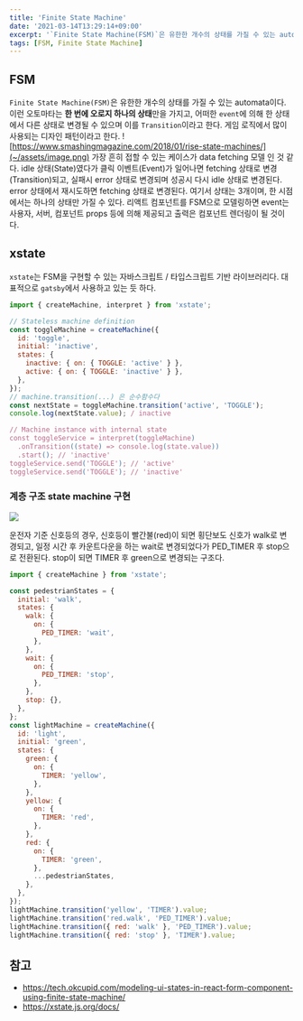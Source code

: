 ```yaml
---
title: 'Finite State Machine'
date: '2021-03-14T13:29:14+09:00'
excerpt: '`Finite State Machine(FSM)`은 유한한 개수의 상태를 가질 수 있는 automata이다.'
tags: [FSM, Finite State Machine]
---
```


## FSM

`Finite State Machine(FSM)`은 유한한 개수의 상태를 가질 수 있는 automata이다. 이런 오토마타는 **한 번에 오로지 하나의 상태**만을 가지고, 어떠한 `event`에 의해 한 상태에서 다른 상태로 변경될 수 있으며 이를 `Transition`이라고 한다. 게임 로직에서 많이 사용되는 디자인 패턴이라고 한다.
![https://www.smashingmagazine.com/2018/01/rise-state-machines/](~/assets/image.png)
가장 흔히 접할 수 있는 케이스가 data fetching 모델 인 것 같다. idle 상태(State)였다가 클릭 이벤트(Event)가 일어나면 fetching 상태로 변경(Transition)되고, 실패시 error 상태로 변경되며 성공시 다시 idle 상태로 변경된다. error 상태에서 재시도하면 fetching 상태로 변경된다. 여기서 상태는 3개이며, 한 시점에서는 하나의 상태만 가질 수 있다.
리액트 컴포넌트를 FSM으로 모델링하면 event는 사용자, 서버, 컴포넌트 props 등에 의해 제공되고 출력은 컴포넌트 렌더링이 될 것이다.

## xstate

`xstate`는 FSM을 구현할 수 있는 자바스크립트 / 타입스크립트 기반 라이브러리다. 대표적으로 `gatsby`에서 사용하고 있는 듯 하다.

```js
import { createMachine, interpret } from 'xstate';

// Stateless machine definition
const toggleMachine = createMachine({
  id: 'toggle',
  initial: 'inactive',
  states: {
    inactive: { on: { TOGGLE: 'active' } },
    active: { on: { TOGGLE: 'inactive' } },
  },
});
// machine.transition(...) 은 순수함수다
const nextState = toggleMachine.transition('active', 'TOGGLE');
console.log(nextState.value); / inactive

// Machine instance with internal state
const toggleService = interpret(toggleMachine)
  .onTransition((state) => console.log(state.value))
  .start(); // 'inactive'
toggleService.send('TOGGLE'); // 'active'
toggleService.send('TOGGLE'); // 'inactive'
```

### 계층 구조 state machine 구현

![](~/assets/image-1.png)

운전자 기준 신호등의 경우, 신호등이 빨간불(red)이 되면 횡단보도 신호가 walk로 변경되고, 일정 시간 후 카운트다운을 하는 wait로 변경되었다가 PED_TIMER 후 stop으로 전환된다. stop이 되면 TIMER 후 green으로 변경되는 구조다.

```js
import { createMachine } from 'xstate';

const pedestrianStates = {
  initial: 'walk',
  states: {
    walk: {
      on: {
        PED_TIMER: 'wait',
      },
    },
    wait: {
      on: {
        PED_TIMER: 'stop',
      },
    },
    stop: {},
  },
};
const lightMachine = createMachine({
  id: 'light',
  initial: 'green',
  states: {
    green: {
      on: {
        TIMER: 'yellow',
      },
    },
    yellow: {
      on: {
        TIMER: 'red',
      },
    },
    red: {
      on: {
        TIMER: 'green',
      },
      ...pedestrianStates,
    },
  },
});
lightMachine.transition('yellow', 'TIMER').value;
lightMachine.transition('red.walk', 'PED_TIMER').value;
lightMachine.transition({ red: 'walk' }, 'PED_TIMER').value;
lightMachine.transition({ red: 'stop' }, 'TIMER').value;
```

## 참고

- https://tech.okcupid.com/modeling-ui-states-in-react-form-component-using-finite-state-machine/
- https://xstate.js.org/docs/
